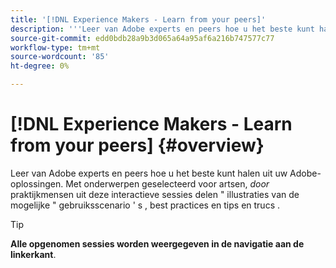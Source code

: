```yaml
---
title: '[!DNL Experience Makers - Learn from your peers]'
description: '''Leer van Adobe experts en peers hoe u het beste kunt halen uit uw Adobe-oplossingen. [!DNL Experience Makers - Learn from your peers] is een globale reeks van virtuele klanten het leren gebeurtenissen, die zich op het divers in duiken richten [!DNL Adobe Experience Cloud] oplossingen."'
source-git-commit: edd0bdb28a9b3d065a64a95af6a216b747577c77
workflow-type: tm+mt
source-wordcount: '85'
ht-degree: 0%

---
```


# [!DNL Experience Makers - Learn from your peers] {#overview}

Leer van Adobe experts en peers hoe u het beste kunt halen uit uw Adobe-oplossingen. Met onderwerpen geselecteerd voor artsen, _door_ praktijkmensen uit deze interactieve sessies delen &quot; illustraties van de mogelijke &quot; gebruiksscenario &#39; s , best practices en tips en trucs .

>[!TIP]
>
>**Alle opgenomen sessies worden weergegeven in de navigatie aan de linkerkant**.
